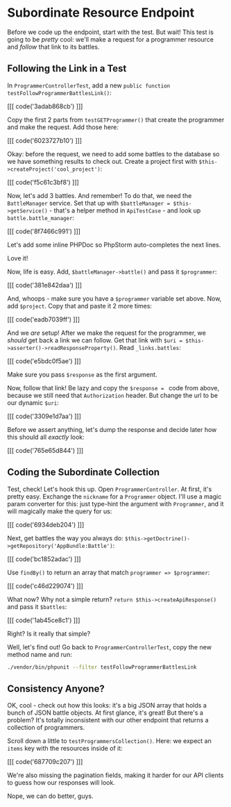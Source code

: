 # Subordinate Resource Endpoint

Before we code up the endpoint, start with the test. But wait! This test is going
to be *pretty* cool: we'll make a request for a programmer resource and *follow*
that link to its battles.

## Following the Link  in a Test

In `ProgrammerControllerTest`, add a new `public function testFollowProgrammerBattlesLink()`:

[[[ code('3adab868cb') ]]]

Copy the first 2 parts from `testGETProgrammer()` that create the programmer and make
the request. Add those here:

[[[ code('6023727b10') ]]]

Okay: before the request, we need to add some battles to the database so we have
something results to check out. Create a project first with `$this->createProject('cool_project')`:

[[[ code('f5c61c3bf8') ]]]

Now, let's add 3 battles. And remember! To do that, we need the `BattleManager`
service. Set that up with `$battleManager = $this->getService()` - that's a helper
method in `ApiTestCase` - and look up `battle.battle_manager`:

[[[ code('8f7466c991') ]]]

Let's add some inline PHPDoc so PhpStorm auto-completes the next lines.

Love it!

Now, life is easy. Add, `$battleManager->battle()` and pass it `$programmer`:

[[[ code('381e842daa') ]]]

And, whoops - make sure you have a `$programmer` variable set above. Now, add `$project`.
Copy that and paste it 2 more times:

[[[ code('eadb7039ff') ]]]

And we *are* setup! After we make the request for the programmer, we *should* get back
a link we can follow. Get that link with `$uri = $this->asserter()->readResponseProperty()`.
Read `_links.battles`:

[[[ code('e5bdc0f5ae') ]]]

Make sure you pass `$response` as the first argument.

Now, follow that link! Be lazy and copy the `$response = ` code from above,
because we still need that `Authorization` header. But change the url to be our
dynamic `$uri`:

[[[ code('3309e1d7aa') ]]]

Before we assert anything, let's dump the response and decide later how this should
all *exactly* look:

[[[ code('765e65d844') ]]]

## Coding the Subordinate Collection

Test, check! Let's hook this up. Open `ProgrammerController`. At first, it's pretty
easy. Exchange the `nickname` for a `Programmer` object. I'll use a magic param
converter for this: just type-hint the argument with `Programmer`, and it will
magically make the query for us:

[[[ code('6934deb204') ]]]

Next, get battles the way you always do: `$this->getDoctrine()->getRepository('AppBundle:Battle')`:

[[[ code('bc1852adac') ]]]

Use `findBy()` to return an array that match `programmer => $programmer`:

[[[ code('c46d229074') ]]]

What now? Why not a simple return? `return $this->createApiResponse()` and pass it `$battles`:

[[[ code('1ab45ce8c1') ]]]

Right? Is it really that simple?

Well, let's find out! Go back to `ProgrammerControllerTest`, copy the new method
name and run:

```bash
./vendor/bin/phpunit --filter testFollowProgrammerBattlesLink
```

## Consistency Anyone?

OK, cool - check out how this looks: it's a big JSON array that holds a bunch of
JSON battle objects. At first glance, it's great! But there's a problem? It's totally
inconsistent with our other endpoint that returns a collection of programmers.

Scroll down a little to `testProgrammersCollection()`. Here: we expect an `items` key
with the resources inside of it:

[[[ code('687709c207') ]]]

We're also missing the pagination fields, making it harder for our API clients to guess
how our responses will look.

Nope, we can do better, guys.
